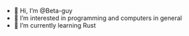 - 👋 Hi, I’m @Beta-guy
- 👀 I’m interested in programming and computers in general
- 🌱 I’m currently learning Rust
